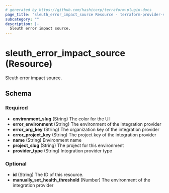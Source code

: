 ```yaml
---
# generated by https://github.com/hashicorp/terraform-plugin-docs
page_title: "sleuth_error_impact_source Resource - terraform-provider-sleuth"
subcategory: ""
description: |-
  Sleuth error impact source.
---
```


# sleuth_error_impact_source (Resource)

Sleuth error impact source.



<!-- schema generated by tfplugindocs -->
## Schema

### Required

- **environment_slug** (String) The color for the UI
- **error_environment** (String) The environment of the integration provider
- **error_org_key** (String) The organization key of the integration provider
- **error_project_key** (String) The project key of the integration provider
- **name** (String) Environment name
- **project_slug** (String) The project for this environment
- **provider_type** (String) Integration provider type

### Optional

- **id** (String) The ID of this resource.
- **manually_set_health_threshold** (Number) The environment of the integration provider


